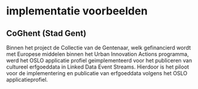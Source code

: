 # implementatie voorbeelden

## CoGhent (Stad Gent)

Binnen het project de Collectie van de Gentenaar, welk gefinancierd wordt met Europese middelen binnen het Urban Innovation Actions programma, werd het OSLO applicatie profiel geimplementeerd voor het publiceren van cultureel erfgoeddata in Linked Data Event Streams. Hierdoor is het piloot voor de implementering en publicatie van erfgoeddata volgens het OSLO applicatieprofiel.&#x20;
